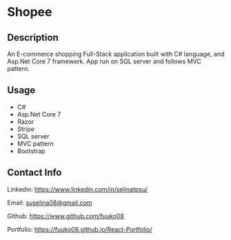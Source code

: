﻿# Shopee

## Description

An E-commerce shopping Full-Stack application built with C# language, and Asp.Net Core 7 framework. App run on SQL server and follows MVC pattern.

## Usage

* C#
* Asp.Net Core 7
* Razor
* Stripe
* SQL server
* MVC pattern
* Bootstrap

## Contact Info

Linkedin: https://www.linkedin.com/in/selinatpsu/

Email: suselina08@gmail.com

Github: https://www.github.com/fuuko08

Portfolio: https://fuuko08.github.io/React-Portfolio/
